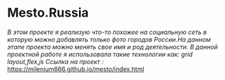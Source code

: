 # Mesto.Russia
*В этом проекте я реализую что-то похожее на социальную сеть в которую можно добавлять только фото городов России.На данном этапе проекта можно менять свое имя и род деятельности.*
*В данной проектной работе я использовала такие технологии как: grid layout,flex,js*
*Ссылка на проект :*
https://milenium666.github.io/mesto/index.html
